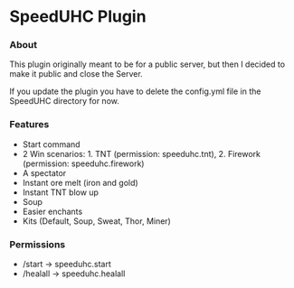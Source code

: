 # SpeedUHC Plugin

### About
This plugin originally meant to be for a public server, but then I decided to make it public and close the Server.

If you update the plugin you have to delete the config.yml file in the SpeedUHC directory for now.

### Features
- Start command
- 2 Win scenarios: 1. TNT (permission: speeduhc.tnt), 2. Firework (permission: speeduhc.firework)
- A spectator
- Instant ore melt (iron and gold)
- Instant TNT blow up
- Soup
- Easier enchants
- Kits (Default, Soup, Sweat, Thor, Miner)

### Permissions
- /start -> speeduhc.start
- /healall -> speeduhc.healall

